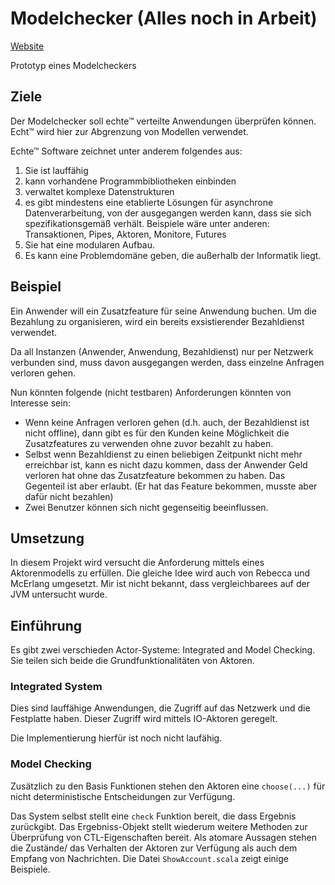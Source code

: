 # Modelchecker (Alles noch in Arbeit)

[Website](http://jentsch.berlin/modelchecker/)

Prototyp eines Modelcheckers

## Ziele

Der Modelchecker soll echte™ verteilte Anwendungen überprüfen können. Echt™ wird hier zur Abgrenzung von Modellen verwendet.

Echte™ Software zeichnet unter anderem folgendes aus:

1. Sie ist lauffähig
2. kann vorhandene Programmbibliotheken einbinden
3. verwaltet komplexe Datenstrukturen
4. es gibt mindestens eine etablierte Lösungen für asynchrone Datenverarbeitung, von der ausgegangen werden kann, dass sie sich spezifikationsgemäß verhält. Beispiele wäre unter anderen: Transaktionen, Pipes, Aktoren, Monitore, Futures
5. Sie hat eine modularen Aufbau.
6. Es kann eine Problemdomäne geben, die außerhalb der Informatik liegt.

## Beispiel

Ein Anwender will ein Zusatzfeature für seine Anwendung buchen. Um die Bezahlung zu organisieren, wird ein bereits exsistierender Bezahldienst verwendet.

Da all Instanzen (Anwender, Anwendung, Bezahldienst) nur per Netzwerk verbunden sind, muss davon ausgegangen werden, dass einzelne Anfragen verloren gehen.

Nun könnten folgende (nicht testbaren) Anforderungen könnten von Interesse sein:
* Wenn keine Anfragen verloren gehen (d.h. auch, der Bezahldienst ist nicht offline), dann gibt es für den Kunden keine Möglichkeit die Zusatzfeatures zu verwenden ohne zuvor bezahlt zu haben.
* Selbst wenn Bezahldienst zu einen beliebigen Zeitpunkt nicht mehr erreichbar ist, kann es nicht dazu kommen, dass der Anwender Geld verloren hat ohne das Zusatzfeature bekommen zu haben. Das Gegenteil ist aber erlaubt. (Er hat das Feature bekommen, musste aber dafür nicht bezahlen)
* Zwei Benutzer können sich nicht gegenseitig beeinflussen.

## Umsetzung

In diesem Projekt wird versucht die Anforderung mittels eines Aktorenmodells zu erfüllen. Die gleiche Idee wird auch von Rebecca und McErlang umgesetzt. Mir ist nicht bekannt, dass vergleichbarees auf der JVM untersucht wurde.

## Einführung

Es gibt zwei verschieden Actor-Systeme: Integrated and Model Checking. Sie teilen sich beide die Grundfunktionalitäten von Aktoren.

### Integrated System

Dies sind lauffähige Anwendungen, die Zugriff auf das Netzwerk und die Festplatte haben. Dieser Zugriff wird mittels IO-Aktoren geregelt.

Die Implementierung hierfür ist noch nicht laufähig.

### Model Checking

Zusätzlich zu den Basis Funktionen stehen den Aktoren eine ```choose(...)``` für nicht deterministische Entscheidungen zur Verfügung.

Das System selbst stellt eine ```check``` Funktion bereit, die dass Ergebnis zurückgibt. Das Ergebniss-Objekt stellt wiederum weitere Methoden zur Überprüfung von CTL-Eigenschaften bereit. Als atomare Aussagen stehen die Zustände/ das Verhalten der Aktoren zur Verfügung als auch dem Empfang von Nachrichten. Die Datei ```ShowAccount.scala``` zeigt einige Beispiele.
